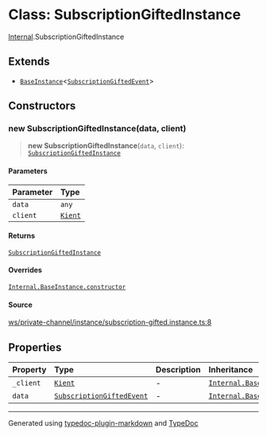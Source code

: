 # Class: SubscriptionGiftedInstance

[Internal](../index.md).SubscriptionGiftedInstance

## Extends

- [`BaseInstance`](BaseInstance.md)\<[`SubscriptionGiftedEvent`](../interfaces/SubscriptionGiftedEvent.md)\>

## Constructors

### new SubscriptionGiftedInstance(data, client)

> **new SubscriptionGiftedInstance**(`data`, `client`): [`SubscriptionGiftedInstance`](SubscriptionGiftedInstance.md)

#### Parameters

| Parameter | Type |
| :------ | :------ |
| `data` | `any` |
| `client` | [`Kient`](../../classes/Kient.md) |

#### Returns

[`SubscriptionGiftedInstance`](SubscriptionGiftedInstance.md)

#### Overrides

[`Internal.BaseInstance.constructor`](BaseInstance.md#constructors)

#### Source

[ws/private-channel/instance/subscription-gifted.instance.ts:8](https://github.com/zSoulweaver/kient/blob/cb3a38e/src/ws/private-channel/instance/subscription-gifted.instance.ts#L8)

## Properties

| Property | Type | Description | Inheritance | Source |
| :------ | :------ | :------ | :------ | :------ |
| `_client` | [`Kient`](../../classes/Kient.md) | - | [`Internal.BaseInstance._client`](BaseInstance.md) | [utils/instance.base.ts:4](https://github.com/zSoulweaver/kient/blob/cb3a38e/src/utils/instance.base.ts#L4) |
| `data` | [`SubscriptionGiftedEvent`](../interfaces/SubscriptionGiftedEvent.md) | - | [`Internal.BaseInstance.data`](BaseInstance.md) | [utils/instance.base.ts:5](https://github.com/zSoulweaver/kient/blob/cb3a38e/src/utils/instance.base.ts#L5) |

***

Generated using [typedoc-plugin-markdown](https://www.npmjs.com/package/typedoc-plugin-markdown) and [TypeDoc](https://typedoc.org/)
